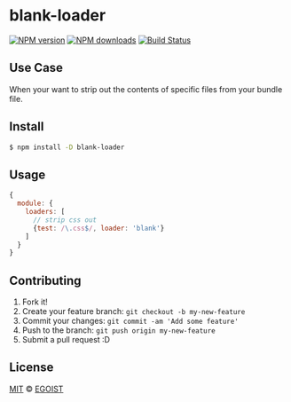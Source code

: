 # blank-loader

[![NPM version](https://img.shields.io/npm/v/blank-loader.svg?style=flat-square)](https://npmjs.com/package/blank-loader) [![NPM downloads](https://img.shields.io/npm/dm/blank-loader.svg?style=flat-square)](https://npmjs.com/package/blank-loader) [![Build Status](https://img.shields.io/circleci/project/egoist/blank-loader/master.svg?style=flat-square)](https://circleci.com/gh/egoist/blank-loader)

## Use Case

When your want to strip out the contents of specific files from your bundle file.

## Install

```bash
$ npm install -D blank-loader
```

## Usage

```js
{
  module: {
    loaders: [
      // strip css out
      {test: /\.css$/, loader: 'blank'}
    ]
  }
}
```

## Contributing

1. Fork it!
2. Create your feature branch: `git checkout -b my-new-feature`
3. Commit your changes: `git commit -am 'Add some feature'`
4. Push to the branch: `git push origin my-new-feature`
5. Submit a pull request :D

## License

[MIT](https://egoist.mit-license.org/) © [EGOIST](https://github.com/egoist)
